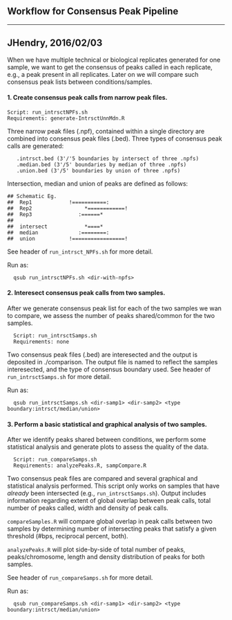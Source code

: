 ## Workflow for Consensus Peak Pipeline
---------------------------------------
JHendry, 2016/02/03
---------------------------------------

When we have multiple technical or biological replicates generated for one
sample, we want to get the consensus of peaks called in each replicate, e.g., a
peak present in all replicates. Later on we will compare such consensus peak
lists between conditions/samples.


#### 1. Create consensus peak calls from narrow peak files.
```
Script: run_intrsctNPFs.sh
Requirements: generate-IntrsctUnnMdn.R
```
  
  Three narrow peak files (.npf), contained within a single directory are
  combined into consensus peak files (.bed). Three types of consensus
  peak calls are generated:
 ```
    .intrsct.bed (3'/'5 boundaries by intersect of three .npfs)
    .median.bed (3'/5' boundaries by median of three .npfs)
    .union.bed (3'/5' boundaries by union of three .npfs)
```

Intersection, median and union of peaks are defined as follows:

```
## Schematic Eg.
##  Rep1            !===========:
##  Rep2                 *============!
##  Rep3               :======*
##
##  intersect            *====*  
##  median             :========:  
##  union           !=================!
```
  See header of `run_intrsct_NPFs.sh` for more detail.
  
  Run as:
```
  qsub run_intrsctNPFs.sh <dir-with-npfs>
```

#### 2. Interesect consensus peak calls from two samples.

After we generate consensus peak list for each of the two samples we wan to
compare, we assess the number of peaks shared/common for the two samples.

``` 
  Script: run_intrsctSamps.sh
  Requirements: none
```

  Two consensus peak files (.bed) are interesected and the output
  is deposited in ./comparison. The output file is named to
  reflect the samples interesected, and the type of consensus
  boundary used. See header of `run_intrsctSamps.sh` for more detail.
  
  Run as:
```
  qsub run_intrsctSamps.sh <dir-samp1> <dir-samp2> <type boundary:intrsct/median/union>
```
  
#### 3. Perform a basic statistical and graphical analysis of two samples.

After we identify peaks shared between conditions, we perform some statistical
analysis and generate plots to assess the quality of the data.

``` 
  Script: run_compareSamps.sh
  Requirements: analyzePeaks.R, sampCompare.R
```

  Two consensus peak files are compared and several graphical and
  statistical analysis performed. This script only works on samples
  that have *already* been intersected (e.g., `run_intrsctSamps.sh`).
  Output includes information regarding extent of global overlap
  between peak calls, total number of peaks called, width and
  density of peak calls.
  
`compareSamples.R` will compare global overlap in peak calls between two
samples by determining number of intersecting peaks that satisfy a given
threshold (#bps, reciprocal percent, both).

`analyzePeaks.R` will plot side-by-side of total number of peaks,
peaks/chromosome, length and density distribution of peaks for both samples.

See header of `run_compareSamps.sh` for more detail.
  
  Run as:
```
  qsub run_compareSamps.sh <dir-samp1> <dir-samp2> <type boundary:intrsct/median/union>
```  
